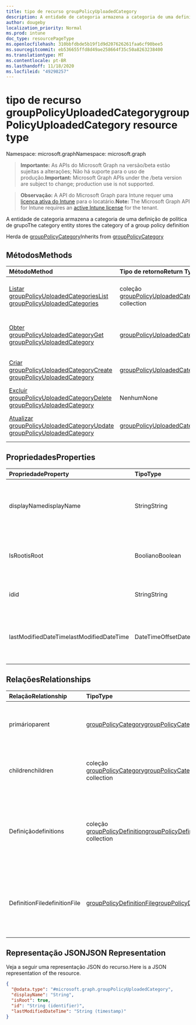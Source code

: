 ```yaml
---
title: tipo de recurso groupPolicyUploadedCategory
description: A entidade de categoria armazena a categoria de uma definição de política de grupo
author: dougeby
localization_priority: Normal
ms.prod: intune
doc_type: resourcePageType
ms.openlocfilehash: 310bbfdbde5b19f1d9d207626261faa6cf90bee5
ms.sourcegitcommit: eb536655ffd8d49ae258664f35c50a8263238400
ms.translationtype: MT
ms.contentlocale: pt-BR
ms.lasthandoff: 11/18/2020
ms.locfileid: "49298257"
---
```

# <a name="grouppolicyuploadedcategory-resource-type"></a><span data-ttu-id="a7cf3-103">tipo de recurso groupPolicyUploadedCategory</span><span class="sxs-lookup"><span data-stu-id="a7cf3-103">groupPolicyUploadedCategory resource type</span></span>

<span data-ttu-id="a7cf3-104">Namespace: microsoft.graph</span><span class="sxs-lookup"><span data-stu-id="a7cf3-104">Namespace: microsoft.graph</span></span>

> <span data-ttu-id="a7cf3-105">**Importante:** As APIs do Microsoft Graph na versão/beta estão sujeitas a alterações; Não há suporte para o uso de produção.</span><span class="sxs-lookup"><span data-stu-id="a7cf3-105">**Important:** Microsoft Graph APIs under the /beta version are subject to change; production use is not supported.</span></span>

> <span data-ttu-id="a7cf3-106">**Observação:** A API do Microsoft Graph para Intune requer uma [licença ativa do Intune](https://go.microsoft.com/fwlink/?linkid=839381) para o locatário.</span><span class="sxs-lookup"><span data-stu-id="a7cf3-106">**Note:** The Microsoft Graph API for Intune requires an [active Intune license](https://go.microsoft.com/fwlink/?linkid=839381) for the tenant.</span></span>

<span data-ttu-id="a7cf3-107">A entidade de categoria armazena a categoria de uma definição de política de grupo</span><span class="sxs-lookup"><span data-stu-id="a7cf3-107">The category entity stores the category of a group policy definition</span></span>


<span data-ttu-id="a7cf3-108">Herda de [groupPolicyCategory](../resources/intune-grouppolicy-grouppolicycategory.md)</span><span class="sxs-lookup"><span data-stu-id="a7cf3-108">Inherits from [groupPolicyCategory](../resources/intune-grouppolicy-grouppolicycategory.md)</span></span>

## <a name="methods"></a><span data-ttu-id="a7cf3-109">Métodos</span><span class="sxs-lookup"><span data-stu-id="a7cf3-109">Methods</span></span>
|<span data-ttu-id="a7cf3-110">Método</span><span class="sxs-lookup"><span data-stu-id="a7cf3-110">Method</span></span>|<span data-ttu-id="a7cf3-111">Tipo de retorno</span><span class="sxs-lookup"><span data-stu-id="a7cf3-111">Return Type</span></span>|<span data-ttu-id="a7cf3-112">Descrição</span><span class="sxs-lookup"><span data-stu-id="a7cf3-112">Description</span></span>|
|:---|:---|:---|
|[<span data-ttu-id="a7cf3-113">Listar groupPolicyUploadedCategories</span><span class="sxs-lookup"><span data-stu-id="a7cf3-113">List groupPolicyUploadedCategories</span></span>](../api/intune-grouppolicy-grouppolicyuploadedcategory-list.md)|<span data-ttu-id="a7cf3-114">coleção [groupPolicyUploadedCategory](../resources/intune-grouppolicy-grouppolicyuploadedcategory.md)</span><span class="sxs-lookup"><span data-stu-id="a7cf3-114">[groupPolicyUploadedCategory](../resources/intune-grouppolicy-grouppolicyuploadedcategory.md) collection</span></span>|<span data-ttu-id="a7cf3-115">Listar Propriedades e relações dos objetos [groupPolicyUploadedCategory](../resources/intune-grouppolicy-grouppolicyuploadedcategory.md) .</span><span class="sxs-lookup"><span data-stu-id="a7cf3-115">List properties and relationships of the [groupPolicyUploadedCategory](../resources/intune-grouppolicy-grouppolicyuploadedcategory.md) objects.</span></span>|
|[<span data-ttu-id="a7cf3-116">Obter groupPolicyUploadedCategory</span><span class="sxs-lookup"><span data-stu-id="a7cf3-116">Get groupPolicyUploadedCategory</span></span>](../api/intune-grouppolicy-grouppolicyuploadedcategory-get.md)|[<span data-ttu-id="a7cf3-117">groupPolicyUploadedCategory</span><span class="sxs-lookup"><span data-stu-id="a7cf3-117">groupPolicyUploadedCategory</span></span>](../resources/intune-grouppolicy-grouppolicyuploadedcategory.md)|<span data-ttu-id="a7cf3-118">Leia as propriedades e as relações do objeto [groupPolicyUploadedCategory](../resources/intune-grouppolicy-grouppolicyuploadedcategory.md) .</span><span class="sxs-lookup"><span data-stu-id="a7cf3-118">Read properties and relationships of the [groupPolicyUploadedCategory](../resources/intune-grouppolicy-grouppolicyuploadedcategory.md) object.</span></span>|
|[<span data-ttu-id="a7cf3-119">Criar groupPolicyUploadedCategory</span><span class="sxs-lookup"><span data-stu-id="a7cf3-119">Create groupPolicyUploadedCategory</span></span>](../api/intune-grouppolicy-grouppolicyuploadedcategory-create.md)|[<span data-ttu-id="a7cf3-120">groupPolicyUploadedCategory</span><span class="sxs-lookup"><span data-stu-id="a7cf3-120">groupPolicyUploadedCategory</span></span>](../resources/intune-grouppolicy-grouppolicyuploadedcategory.md)|<span data-ttu-id="a7cf3-121">Criar um novo objeto [groupPolicyUploadedCategory](../resources/intune-grouppolicy-grouppolicyuploadedcategory.md) .</span><span class="sxs-lookup"><span data-stu-id="a7cf3-121">Create a new [groupPolicyUploadedCategory](../resources/intune-grouppolicy-grouppolicyuploadedcategory.md) object.</span></span>|
|[<span data-ttu-id="a7cf3-122">Excluir groupPolicyUploadedCategory</span><span class="sxs-lookup"><span data-stu-id="a7cf3-122">Delete groupPolicyUploadedCategory</span></span>](../api/intune-grouppolicy-grouppolicyuploadedcategory-delete.md)|<span data-ttu-id="a7cf3-123">Nenhum</span><span class="sxs-lookup"><span data-stu-id="a7cf3-123">None</span></span>|<span data-ttu-id="a7cf3-124">Exclui [groupPolicyUploadedCategory](../resources/intune-grouppolicy-grouppolicyuploadedcategory.md).</span><span class="sxs-lookup"><span data-stu-id="a7cf3-124">Deletes a [groupPolicyUploadedCategory](../resources/intune-grouppolicy-grouppolicyuploadedcategory.md).</span></span>|
|[<span data-ttu-id="a7cf3-125">Atualizar groupPolicyUploadedCategory</span><span class="sxs-lookup"><span data-stu-id="a7cf3-125">Update groupPolicyUploadedCategory</span></span>](../api/intune-grouppolicy-grouppolicyuploadedcategory-update.md)|[<span data-ttu-id="a7cf3-126">groupPolicyUploadedCategory</span><span class="sxs-lookup"><span data-stu-id="a7cf3-126">groupPolicyUploadedCategory</span></span>](../resources/intune-grouppolicy-grouppolicyuploadedcategory.md)|<span data-ttu-id="a7cf3-127">Atualiza as propriedades de um objeto [groupPolicyUploadedCategory](../resources/intune-grouppolicy-grouppolicyuploadedcategory.md) .</span><span class="sxs-lookup"><span data-stu-id="a7cf3-127">Update the properties of a [groupPolicyUploadedCategory](../resources/intune-grouppolicy-grouppolicyuploadedcategory.md) object.</span></span>|

## <a name="properties"></a><span data-ttu-id="a7cf3-128">Propriedades</span><span class="sxs-lookup"><span data-stu-id="a7cf3-128">Properties</span></span>
|<span data-ttu-id="a7cf3-129">Propriedade</span><span class="sxs-lookup"><span data-stu-id="a7cf3-129">Property</span></span>|<span data-ttu-id="a7cf3-130">Tipo</span><span class="sxs-lookup"><span data-stu-id="a7cf3-130">Type</span></span>|<span data-ttu-id="a7cf3-131">Descrição</span><span class="sxs-lookup"><span data-stu-id="a7cf3-131">Description</span></span>|
|:---|:---|:---|
|<span data-ttu-id="a7cf3-132">displayName</span><span class="sxs-lookup"><span data-stu-id="a7cf3-132">displayName</span></span>|<span data-ttu-id="a7cf3-133">String</span><span class="sxs-lookup"><span data-stu-id="a7cf3-133">String</span></span>|<span data-ttu-id="a7cf3-134">A ID da cadeia de caracteres do nome de exibição da categoria herdado de [groupPolicyCategory](../resources/intune-grouppolicy-grouppolicycategory.md)</span><span class="sxs-lookup"><span data-stu-id="a7cf3-134">The string id of the category's display name Inherited from [groupPolicyCategory](../resources/intune-grouppolicy-grouppolicycategory.md)</span></span>|
|<span data-ttu-id="a7cf3-135">IsRoot</span><span class="sxs-lookup"><span data-stu-id="a7cf3-135">isRoot</span></span>|<span data-ttu-id="a7cf3-136">Booliano</span><span class="sxs-lookup"><span data-stu-id="a7cf3-136">Boolean</span></span>|<span data-ttu-id="a7cf3-137">Define se a categoria é uma categoria raiz herdada de [groupPolicyCategory](../resources/intune-grouppolicy-grouppolicycategory.md)</span><span class="sxs-lookup"><span data-stu-id="a7cf3-137">Defines if the category is a root category Inherited from [groupPolicyCategory](../resources/intune-grouppolicy-grouppolicycategory.md)</span></span>|
|<span data-ttu-id="a7cf3-138">id</span><span class="sxs-lookup"><span data-stu-id="a7cf3-138">id</span></span>|<span data-ttu-id="a7cf3-139">String</span><span class="sxs-lookup"><span data-stu-id="a7cf3-139">String</span></span>|<span data-ttu-id="a7cf3-140">Chave da entidade.</span><span class="sxs-lookup"><span data-stu-id="a7cf3-140">Key of the entity.</span></span> <span data-ttu-id="a7cf3-141">Herdado de [groupPolicyCategory](../resources/intune-grouppolicy-grouppolicycategory.md)</span><span class="sxs-lookup"><span data-stu-id="a7cf3-141">Inherited from [groupPolicyCategory](../resources/intune-grouppolicy-grouppolicycategory.md)</span></span>|
|<span data-ttu-id="a7cf3-142">lastModifiedDateTime</span><span class="sxs-lookup"><span data-stu-id="a7cf3-142">lastModifiedDateTime</span></span>|<span data-ttu-id="a7cf3-143">DateTimeOffset</span><span class="sxs-lookup"><span data-stu-id="a7cf3-143">DateTimeOffset</span></span>|<span data-ttu-id="a7cf3-144">A data e a hora em que a entidade foi modificada pela última vez.</span><span class="sxs-lookup"><span data-stu-id="a7cf3-144">The date and time the entity was last modified.</span></span> <span data-ttu-id="a7cf3-145">Herdado de [groupPolicyCategory](../resources/intune-grouppolicy-grouppolicycategory.md)</span><span class="sxs-lookup"><span data-stu-id="a7cf3-145">Inherited from [groupPolicyCategory](../resources/intune-grouppolicy-grouppolicycategory.md)</span></span>|

## <a name="relationships"></a><span data-ttu-id="a7cf3-146">Relações</span><span class="sxs-lookup"><span data-stu-id="a7cf3-146">Relationships</span></span>
|<span data-ttu-id="a7cf3-147">Relação</span><span class="sxs-lookup"><span data-stu-id="a7cf3-147">Relationship</span></span>|<span data-ttu-id="a7cf3-148">Tipo</span><span class="sxs-lookup"><span data-stu-id="a7cf3-148">Type</span></span>|<span data-ttu-id="a7cf3-149">Descrição</span><span class="sxs-lookup"><span data-stu-id="a7cf3-149">Description</span></span>|
|:---|:---|:---|
|<span data-ttu-id="a7cf3-150">primário</span><span class="sxs-lookup"><span data-stu-id="a7cf3-150">parent</span></span>|[<span data-ttu-id="a7cf3-151">groupPolicyCategory</span><span class="sxs-lookup"><span data-stu-id="a7cf3-151">groupPolicyCategory</span></span>](../resources/intune-grouppolicy-grouppolicycategory.md)|<span data-ttu-id="a7cf3-152">A categoria pai herdada de [groupPolicyCategory](../resources/intune-grouppolicy-grouppolicycategory.md)</span><span class="sxs-lookup"><span data-stu-id="a7cf3-152">The parent category Inherited from [groupPolicyCategory](../resources/intune-grouppolicy-grouppolicycategory.md)</span></span>|
|<span data-ttu-id="a7cf3-153">children</span><span class="sxs-lookup"><span data-stu-id="a7cf3-153">children</span></span>|<span data-ttu-id="a7cf3-154">coleção [groupPolicyCategory](../resources/intune-grouppolicy-grouppolicycategory.md)</span><span class="sxs-lookup"><span data-stu-id="a7cf3-154">[groupPolicyCategory](../resources/intune-grouppolicy-grouppolicycategory.md) collection</span></span>|<span data-ttu-id="a7cf3-155">As categorias filhas herdadas de [groupPolicyCategory](../resources/intune-grouppolicy-grouppolicycategory.md)</span><span class="sxs-lookup"><span data-stu-id="a7cf3-155">The children categories Inherited from [groupPolicyCategory](../resources/intune-grouppolicy-grouppolicycategory.md)</span></span>|
|<span data-ttu-id="a7cf3-156">Definição</span><span class="sxs-lookup"><span data-stu-id="a7cf3-156">definitions</span></span>|<span data-ttu-id="a7cf3-157">coleção [groupPolicyDefinition](../resources/intune-grouppolicy-grouppolicydefinition.md)</span><span class="sxs-lookup"><span data-stu-id="a7cf3-157">[groupPolicyDefinition](../resources/intune-grouppolicy-grouppolicydefinition.md) collection</span></span>|<span data-ttu-id="a7cf3-158">Os filhos GroupPolicyDefinition imediatos da categoria herdado de [groupPolicyCategory](../resources/intune-grouppolicy-grouppolicycategory.md)</span><span class="sxs-lookup"><span data-stu-id="a7cf3-158">The immediate GroupPolicyDefinition children of the category Inherited from [groupPolicyCategory](../resources/intune-grouppolicy-grouppolicycategory.md)</span></span>|
|<span data-ttu-id="a7cf3-159">DefinitionFile</span><span class="sxs-lookup"><span data-stu-id="a7cf3-159">definitionFile</span></span>|[<span data-ttu-id="a7cf3-160">groupPolicyDefinitionFile</span><span class="sxs-lookup"><span data-stu-id="a7cf3-160">groupPolicyDefinitionFile</span></span>](../resources/intune-grouppolicy-grouppolicydefinitionfile.md)|<span data-ttu-id="a7cf3-161">A ID do arquivo de definição do qual a categoria provém herdada de [groupPolicyCategory](../resources/intune-grouppolicy-grouppolicycategory.md)</span><span class="sxs-lookup"><span data-stu-id="a7cf3-161">The id of the definition file the category came from Inherited from [groupPolicyCategory](../resources/intune-grouppolicy-grouppolicycategory.md)</span></span>|

## <a name="json-representation"></a><span data-ttu-id="a7cf3-162">Representação JSON</span><span class="sxs-lookup"><span data-stu-id="a7cf3-162">JSON Representation</span></span>
<span data-ttu-id="a7cf3-163">Veja a seguir uma representação JSON do recurso.</span><span class="sxs-lookup"><span data-stu-id="a7cf3-163">Here is a JSON representation of the resource.</span></span>
<!-- {
  "blockType": "resource",
  "keyProperty": "id",
  "@odata.type": "microsoft.graph.groupPolicyUploadedCategory"
}
-->
``` json
{
  "@odata.type": "#microsoft.graph.groupPolicyUploadedCategory",
  "displayName": "String",
  "isRoot": true,
  "id": "String (identifier)",
  "lastModifiedDateTime": "String (timestamp)"
}
```




